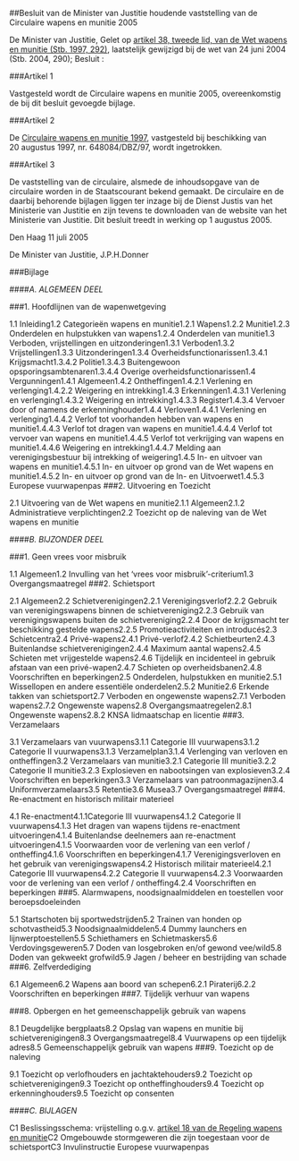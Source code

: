 <meta http-equiv='Content-Type' content='text/html; charset=utf-8' />

##Besluit van de Minister van Justitie houdende vaststelling van de Circulaire wapens en munitie 2005

De Minister van Justitie,
Gelet op [artikel 38, tweede lid, van de Wet wapens en munitie (Stb. 1997, 292)](../../../../../../../../wet/wet/wapens/en/munitie/BWBR0008804/README.md), laatstelijk gewijzigd bij de wet van 24 juni 2004 (Stb. 2004, 290);
Besluit :

###Artikel 1 

Vastgesteld wordt de Circulaire wapens en munitie 2005, overeenkomstig de bij dit besluit gevoegde bijlage.

###Artikel 2 

De [Circulaire wapens en munitie 1997](../../../../../../../../ministeriele-regeling/vaststelling/circulaire/wapens/en/munitie/1997/BWBR0008876/README.md), vastgesteld bij beschikking van 20 augustus 1997, nr. 648084/DBZ/97, wordt ingetrokken.

###Artikel 3 

De vaststelling van de circulaire, alsmede de inhoudsopgave van de circulaire worden in de Staatscourant bekend gemaakt. De circulaire en de daarbij behorende bijlagen liggen ter inzage bij de Dienst Justis van het Ministerie van Justitie en zijn tevens te downloaden van de website van het Ministerie van Justitie.
Dit besluit treedt in werking op 1 augustus 2005.

Den Haag
11 juli 2005

De 
Minister van Justitie, 
J.P.H.Donner

###Bijlage 

####*A. ALGEMEEN DEEL*

###1. Hoofdlijnen van de wapenwetgeving

1.1 Inleiding1.2 Categorieën wapens en munitie1.2.1 Wapens1.2.2 Munitie1.2.3 Onderdelen en hulpstukken van wapens1.2.4 Onderdelen van munitie1.3 Verboden, vrijstellingen en uitzonderingen1.3.1 Verboden1.3.2 Vrijstellingen1.3.3 Uitzonderingen1.3.4 Overheidsfunctionarissen1.3.4.1 Krijgsmacht1.3.4.2 Politie1.3.4.3 Buitengewoon opsporingsambtenaren1.3.4.4 Overige overheidsfunctionarissen1.4 Vergunningen1.4.1 Algemeen1.4.2 Ontheffingen1.4.2.1 Verlening en verlenging1.4.2.2 Weigering en intrekking1.4.3 Erkenningen1.4.3.1 Verlening en verlenging1.4.3.2 Weigering en intrekking1.4.3.3 Register1.4.3.4 Vervoer door of namens de erkenninghouder1.4.4 Verloven1.4.4.1 Verlening en verlenging1.4.4.2 Verlof tot voorhanden hebben van wapens en munitie1.4.4.3 Verlof tot dragen van wapens en munitie1.4.4.4 Verlof tot vervoer van wapens en munitie1.4.4.5 Verlof tot verkrijging van wapens en munitie1.4.4.6 Weigering en intrekking1.4.4.7 Melding aan verenigingsbestuur bij intrekking of weigering1.4.5 In- en uitvoer van wapens en munitie1.4.5.1 In- en uitvoer op grond van de Wet wapens en munitie1.4.5.2 In- en uitvoer op grond van de In- en Uitvoerwet1.4.5.3 Europese vuurwapenpas
###2. Uitvoering en Toezicht

2.1 Uitvoering van de Wet wapens en munitie2.1.1 Algemeen2.1.2 Administratieve verplichtingen2.2 Toezicht op de naleving van de Wet wapens en munitie

####*B. BIJZONDER DEEL*

###1. Geen vrees voor misbruik

1.1 Algemeen1.2 Invulling van het ‘vrees voor misbruik’-criterium1.3 Overgangsmaatregel
###2. Schietsport

2.1 Algemeen2.2 Schietverenigingen2.2.1 Verenigingsverlof2.2.2 Gebruik van verenigingswapens binnen de schietvereniging2.2.3 Gebruik van verenigingswapens buiten de schietvereniging2.2.4 Door de krijgsmacht ter beschikking gestelde wapens2.2.5 Promotieactiviteiten en introducés2.3 Schietcentra2.4 Privé-wapens2.4.1 Privé-verlof2.4.2 Schietbeurten2.4.3 Buitenlandse schietverenigingen2.4.4 Maximum aantal wapens2.4.5 Schieten met vrijgestelde wapens2.4.6 Tijdelijk en incidenteel in gebruik afstaan van een privé-wapen2.4.7 Schieten op overheidsbanen2.4.8 Voorschriften en beperkingen2.5 Onderdelen, hulpstukken en munitie2.5.1 Wissellopen en andere essentiële onderdelen2.5.2 Munitie2.6 Erkende takken van schietsport2.7 Verboden en ongewenste wapens2.7.1 Verboden wapens2.7.2 Ongewenste wapens2.8 Overgangsmaatregelen2.8.1 Ongewenste wapens2.8.2 KNSA lidmaatschap en licentie
###3. Verzamelaars

3.1 Verzamelaars van vuurwapens3.1.1 Categorie III vuurwapens3.1.2 Categorie II vuurwapens3.1.3 Verzamelplan3.1.4 Verlenging van verloven en ontheffingen3.2 Verzamelaars van munitie3.2.1 Categorie III munitie3.2.2 Categorie II munitie3.2.3 Explosieven en nabootsingen van explosieven3.2.4 Voorschriften en beperkingen3.3 Verzamelaars van patroonmagazijnen3.4 Uniformverzamelaars3.5 Retentie3.6 Musea3.7 Overgangsmaatregel
###4. Re-enactment en historisch militair materieel

4.1 Re-enactment4.1.1Categorie III vuurwapens4.1.2 Categorie II vuurwapens4.1.3 Het dragen van wapens tijdens re-enactment uitvoeringen4.1.4 Buitenlandse deelnemers aan re-enactment uitvoeringen4.1.5 Voorwaarden voor de verlening van een verlof / ontheffing4.1.6 Voorschriften en beperkingen4.1.7 Verenigingsverloven en het gebruik van verenigingswapens4.2 Historisch militair materieel4.2.1 Categorie III vuurwapens4.2.2 Categorie II vuurwapens4.2.3 Voorwaarden voor de verlening van een verlof / ontheffing4.2.4 Voorschriften en beperkingen
###5. Alarmwapens, noodsignaalmiddelen en toestellen voor beroepsdoeleinden

5.1 Startschoten bij sportwedstrijden5.2 Trainen van honden op schotvastheid5.3 Noodsignaalmiddelen5.4 Dummy launchers en lijnwerptoestellen5.5 Schiethamers en Schietmaskers5.6 Verdovingsgeweren5.7 Doden van losgebroken en/of gewond vee/wild5.8 Doden van gekweekt grofwild5.9 Jagen / beheer en bestrijding van schade
###6. Zelfverdediging

6.1 Algemeen6.2 Wapens aan boord van schepen6.2.1 Piraterij6.2.2 Voorschriften en beperkingen
###7. Tijdelijk verhuur van wapens

###8. Opbergen en het gemeenschappelijk gebruik van wapens

8.1 Deugdelijke bergplaats8.2 Opslag van wapens en munitie bij schietverenigingen8.3 Overgangsmaatregel8.4 Vuurwapens op een tijdelijk adres8.5 Gemeenschappelijk gebruik van wapens
###9. Toezicht op de naleving

9.1 Toezicht op verlofhouders en jachtaktehouders9.2 Toezicht op schietverenigingen9.3 Toezicht op ontheffinghouders9.4 Toezicht op erkenninghouders9.5 Toezicht op consenten

####*C. BIJLAGEN*

C1 Beslissingsschema: vrijstelling o.g.v. [artikel 18 van de Regeling wapens en munitie](../../../../../../../../ministeriele-regeling/regeling/wapens/en/munitie/BWBR0008800/README.md)C2 Omgebouwde stormgeweren die zijn toegestaan voor de schietsportC3 Invulinstructie Europese vuurwapenpas

